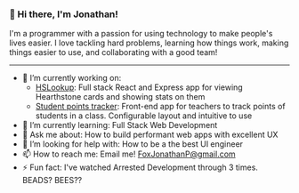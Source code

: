 ### 👋 Hi there, I'm Jonathan!
I'm a programmer with a passion for using technology to make people's lives easier. I love tackling hard problems, learning how things work, making things easier to use, and collaborating with a good team!

---

<!--
**jfox16/jfox16** is a ✨ _special_ ✨ repository because its `README.md` (this file) appears on your GitHub profile.
-->

- 🔭 I’m currently working on:
  - [HSLookup](https://hslookup.net): Full stack React and Express app for viewing Hearthstone cards and showing stats on them
  - [Student points tracker](https://github.com/jfox16/student-points-tracker): Front-end app for teachers to track points of students in a class. Configurable layout and intuitive to use
- 🌱 I’m currently learning: Full Stack Web Development
- 💬 Ask me about: How to build performant web apps with excellent UX
- 🤔 I’m looking for help with: How to be a the best UI engineer
- 📫 How to reach me: Email me! FoxJonathanP@gmail.com
- ⚡ Fun fact: I've watched Arrested Development through 3 times. BEADS? BEES??
